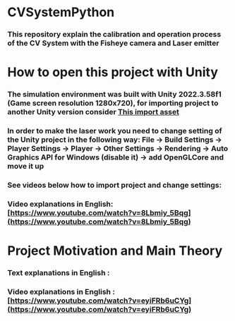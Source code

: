# CVSystemPython
### This repository explain the calibration and operation process of the CV System with the Fisheye camera and Laser emitter
# How to open this project with Unity
### The simulation environment was built with Unity 2022.3.58f1 (Game screen resolution 1280x720), for importing project to another Unity version consider [This import asset](https://github.com/glowing-zt/CVSystemPython/blob/main/sv_syst_unityasset.unitypackage)
### In order to make the laser work you need to change setting of the Unity project in the following way: File -> Build Settings -> Player Settings -> Player -> Other Settings -> Rendering -> Auto Graphics API for Windows (disable it) -> add OpenGLCore and move it up
### See videos below how to import project and change settings:  
### Video explanations in English:[https://www.youtube.com/watch?v=8Lbmiy_5Bqg](https://www.youtube.com/watch?v=8Lbmiy_5Bqg)
# Project Motivation and Main Theory
### Text explanations in English :                                                                                                             
### Video explanations in English :[https://www.youtube.com/watch?v=eyiFRb6uCYg](https://www.youtube.com/watch?v=eyiFRb6uCYg)
